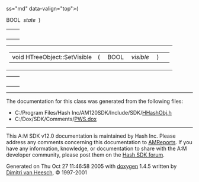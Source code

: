 ss="md" data-valign="top">( </td>
<td class="md" data-nowrap="" data-valign="top">BOOL </td>
<td class="mdname1" data-valign="top" data-nowrap=""><em>state</em></td>
<td class="md" data-valign="top"> ) </td>
<td class="md" data-nowrap=""></td>
</tr>
</tbody>
</table></td>
</tr>
</tbody>
</table>

|     |     |
|-----|-----|
|     |     |

<span id="d133bf3e9e9bf2a3d3f5ea57ddbe9ae6" class="anchor"></span>

<table class="mdTable" data-cellpadding="2" data-cellspacing="0">
<colgroup>
<col style="width: 100%" />
</colgroup>
<tbody>
<tr>
<td class="mdRow"><table data-cellpadding="0" data-cellspacing="0" data-border="0">
<tbody>
<tr>
<td class="md" data-nowrap="" data-valign="top">void HTreeObject::SetVisible</td>
<td class="md" data-valign="top">( </td>
<td class="md" data-nowrap="" data-valign="top">BOOL </td>
<td class="mdname1" data-valign="top" data-nowrap=""><em>visible</em></td>
<td class="md" data-valign="top"> ) </td>
<td class="md" data-nowrap=""></td>
</tr>
</tbody>
</table></td>
</tr>
</tbody>
</table>

|     |     |
|-----|-----|
|     |     |

------------------------------------------------------------------------

The documentation for this class was generated from the following files:

- C:/Program Files/Hash Inc/AM120SDK/Include/SDK/<a href="HHashObj_8h-source.md" class="el">HHashObj.h</a>
- C:/Dox/SDK/Comments/<a href="PWS_8dox.md" class="el">PWS.dox</a>

------------------------------------------------------------------------

<span class="small">This A:M SDK v12.0 documentation is maintained by Hash Inc. Please address any comments concerning this documentation to [AMReports](http://www.hash.com/reports). If you have any information, knowledge, or documentation to share with the A:M developer community, please post them on the [Hash SDK forum](http://www.hash.com/forums/index.php?showforum=11).</span>

Generated on Thu Oct 27 11:46:58 2005 with [<span class="image placeholder" original-image-src="doxygen.png" original-image-title="" height="45" width="100" align="middle" border="0">doxygen</span>](http://www.doxygen.org/index.html) 1.4.5 written by [Dimitri van Heesch](mailto:dimitri@stack.nl), © 1997-2001
